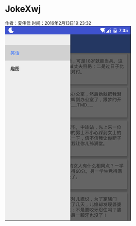 # JokeXwj
作者：夏伟佳
时间：2016年2月13日19:23:32  
![image](https://raw.githubusercontent.com/xwjsdhr/JokeXwj/master/screenshot/screenshot1.png)
